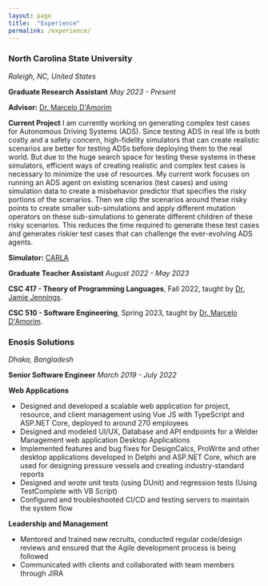 ```yaml
---
layout: page
title:  "Experience"
permalink: /experience/
---
```

<h3> North Carolina State University </h3>

*Raleigh, NC, United States*

**Graduate Research Assistant**
*May 2023 - Present*

**Advisor:** [Dr. Marcelo D'Amorim](https://damorim.github.io/)

**Current Project**
I am currently working on generating complex test cases for Autonomous Driving Systems (ADS). Since testing ADS in real life is both costly and a safety concern, high-fidelity simulators that can create realistic scenarios are better for testing ADSs before deploying them to the real world. But due to the huge search space for testing these systems in these simulators, efficient ways of creating realistic and complex test cases is necessary to minimize the use of resources. My current work focuses on running an ADS agent on existing scenarios (test cases) and using simulation data to create a misbehavior predictor that specifies the risky portions of the scenarios. Then we clip the scenarios around these risky points to create smaller sub-simulations and apply different mutation operators on these sub-simulations to generate different children of these risky scenarios. This reduces the time required to generate these test cases and generates riskier test cases that can challenge the ever-evolving ADS agents.

**Simulator:** [CARLA](https://carla.readthedocs.io/)

**Graduate Teacher Assistant**
*August 2022 - May 2023*

**CSC 417 - Theory of Programming Languages**, Fall 2022, taught by [Dr. Jamie Jennings](https://jamiejennings.com/).

**CSC 510 - Software Engineering**, Spring 2023, taught by [Dr. Marcelo D'Amorim](https://damorim.github.io/).


<h3> Enosis Solutions </h3>

*Dhaka, Bangladesh*

**Senior Software Engineer**
*March 2019 - July 2022*

**Web Applications**
<ul>
    <li> Designed and developed a scalable web application for project, resource, and client management using Vue JS with TypeScript and ASP.NET Core, deployed to around 270 employees </li>
    <li> Designed and modeled UI/UX, Database and API endpoints for a Welder Management web application Desktop Applications </li>
    <li> Implemented features and bug fixes for DesignCalcs, ProWrite and other desktop applications developed in Delphi and ASP.NET Core, which are used for designing pressure vessels and creating industry-standard reports </li>
    <li> Designed and wrote unit tests (using DUnit) and regression tests (Using TestComplete with VB Script) </li>
    <li> Configured and troubleshooted CI/CD and testing servers to maintain the system flow </li>
</ul>

**Leadership and Management**
<ul>
    <li> Mentored and trained new recruits, conducted regular code/design reviews and ensured that the Agile development process is being followed </li>
    <li> Communicated with clients and collaborated with team members through JIRA </li>
</ul>